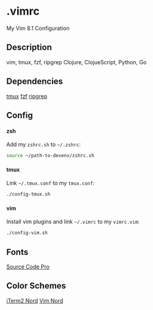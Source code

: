 # .vimrc

My Vim 8.1 Configuration

## Description

  vim, tmux, fzf, ripgrep
  Clojure, ClojueScript, Python, Go

## Dependencies

[tmux](https://github.com/tmux/tmux)
[fzf](https://github.com/junegunn/fzf)
[ripgrep](https://github.com/BurntSushi/ripgrep)

## Config

#### zsh

Add my `zshrc.sh` to `~/.zshrc`:

  ```bash
  source ~/path-to-devenv/zshrc.sh
  ```

#### tmux

Link `~/.tmux.conf` to my `tmux.conf`:

  ```bash
  ./config-tmux.sh
  ```

#### vim

Install vim plugins and link `~/.vimrc` to my `vimrc.vim`:

  ```bash
  ./config-vim.sh
  ```

## Fonts

[Source Code Pro](https://github.com/adobe-fonts/source-code-pro)

## Color Schemes

[iTerm2 Nord](https://github.com/arcticicestudio/nord-iterm2)
[Vim Nord](https://github.com/arcticicestudio/nord-vim)
